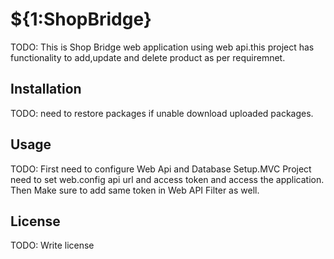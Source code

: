 
# ${1:ShopBridge}
TODO: This is Shop Bridge web application using web api.this project has functionality to add,update and delete product as per requiremnet.
## Installation
TODO: need to restore packages if unable download uploaded packages.
## Usage
TODO: First need to configure Web Api and Database Setup.MVC Project need to set web.config api url and access token and access the application.
      Then Make sure to add same token in Web API Filter as well.
## License
TODO: Write license
